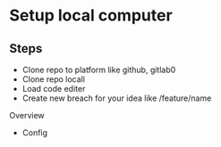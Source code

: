# Setup local computer 

## Steps

- Clone repo to platform like github, gitlab0
- Clone repo locall
- Load code editer
- Create new breach for your idea like /feature/name


Overview 
- Config 


